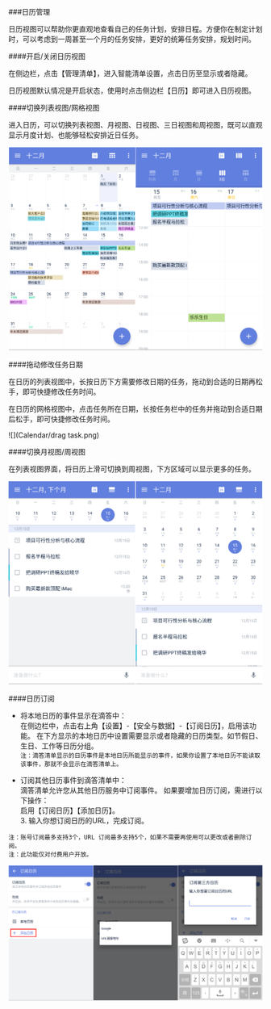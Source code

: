 ###日历管理

日历视图可以帮助你更直观地查看自己的任务计划，安排日程。方便你在制定计划时，可以考虑到一周甚至一个月的任务安排，更好的统筹任务安排，规划时间。

####开启/关闭日历视图

在侧边栏，点击【管理清单】，进入智能清单设置，点击日历至显示或者隐藏。

日历视图默认情况是开启状态，使用时点击侧边栏【日历】即可进入日历视图。

####切换列表视图/网格视图

进入日历，可以切换列表视图、月视图、日视图、三日视图和周视图，既可以直观显示月度计划、也能够轻松安排近日任务。

![](Calendar/calendar.png)

####拖动修改任务日期

在日历的列表视图中，长按日历下方需要修改日期的任务，拖动到合适的日期再松手，即可快捷修改任务时间。

在日历的网格视图中，点击任务所在日期，长按任务栏中的任务并拖动到合适日期后松手，即可快捷修改任务时间。

![](Calendar/drag task.png)

####切换月视图/周视图

在列表视图界面，将日历上滑可切换到周视图，下方区域可以显示更多的任务。

![](Calendar/slide.png)

####日历订阅

* 将本地日历的事件显示在滴答中：  
在侧边栏中，点击右上角【设置】-【安全与数据】-【订阅日历】，启用该功能。
在下方显示的本地日历中设置需要显示或者隐藏的日历类型。如节假日、生日、工作等日历分组。  
`注：滴答清单显示的日历事件是本地日历所能显示的事件，如果你设置了本地日历不能读取该事件，那就不会显示在滴答清单上。`

* 订阅其他日历事件到滴答清单中：  
滴答清单允许您从其他日历服务中订阅事件。
如果要增加日历订阅，需进行以下操作：
<br>启用【订阅日历】【添加日历】。
<br>3. 输入你想订阅日历的URL，完成订阅。

`注：账号订阅最多支持3个，URL 订阅最多支持5个，如果不需要再使用可以更改或者删除订阅。`  
`注：此功能仅对付费用户开放。`

![](Calendar/subscribe.png)

